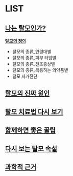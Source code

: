 # LIST
## [나는 탈모인가?](/m04/m0401)

[**탈모의 정의**](/m04/m0401/m040101)
- 탈모의 종류_연령대별
- 탈모의 종류_피부 타입별
- 탈모의 종류_전조증상별
- 탈모의 종류_복용하는 의약품별
- 탈모 자가진단

## [탈모의 진짜 원인](/kr/m04/m0403)

## [탈모 치료법 다시 보기](/m04/m0404)

## [함께하면 좋은 꿀팁](/m04/m0405)

## [다시 보는 탈모 속설](/m04/m0406)

## [과학적 근거](/m04/m0407)


<!--stackedit_data:
eyJoaXN0b3J5IjpbLTE0ODU5OTU3NDEsLTEzMjk2MDE4NDMsMT
U1NDkxODI0NiwtMTI3MTc0MjMyOCwtMjEzMjE2MzczNSwxMDk2
NjU3Mzg4LC0xMzE0MTUwMjA5LC0xNzc3OTUxMzUwXX0=
-->